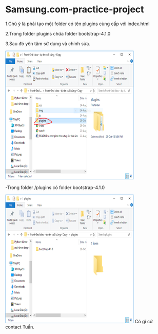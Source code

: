 # Samsung.com-practice-project
<p>1.Chú ý là phải tạo một folder có tên plugins cùng cấp với index.html</p>
<p>2.Trong folder plugins chứa folder bootstrap-4.1.0</p>
<p>3.Sau đó yên tâm sử dụng và chỉnh sửa. </p> 
<img src="instruction1.png" width=400 height=400/>
<p>-Trong folder /plugins có folder bootstrap-4.1.0</p>
<img src="instruction2.png" width=400 height=400/>
Có gì cứ contact Tuấn.
